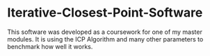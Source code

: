 # Iterative-Closest-Point-Software
 This software was developed as a coursework for one of my master modules. It is using the ICP Algorithm and many other parameters to benchmark how well it works.
